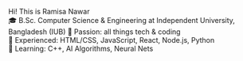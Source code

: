 Hi! This is Ramisa Nawar   
🎓 B.Sc. Computer Science & Engineering at Independent University, Bangladesh (IUB) 
🔹 Passion: all things tech & coding  
🔸 Experienced: HTML/CSS, JavaScript, React, Node.js, Python  
🔹 Learning: C++, AI Algorithms, Neural Nets
